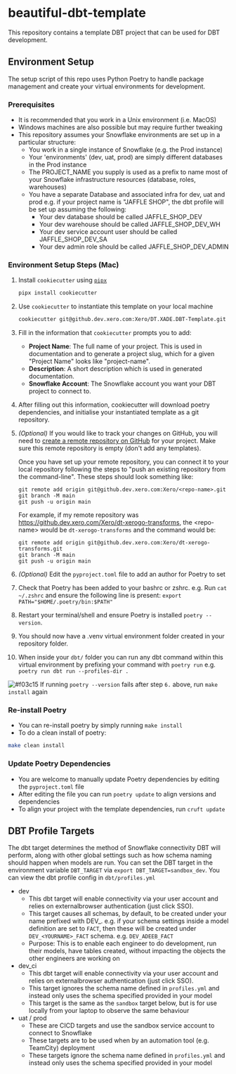 # beautiful-dbt-template
This repository contains a template DBT project that can be used for DBT development.


## Environment Setup
The setup script of this repo uses Python Poetry to handle package management and create your virtual environments for development.

### Prerequisites
 - It is recommended that you work in a Unix environment (i.e. MacOS)
 - Windows machines are also possible but may require further tweaking
 - This repository assumes your Snowflake environments are set up in a particular structure:
   - You work in a single instance of Snowflake (e.g. the Prod instance)
   - Your 'environments' (dev, uat, prod) are simply different databases in the Prod instance
   - The PROJECT_NAME you supply is used as a prefix to name most of your Snowflake infrastructure resources (database, roles, warehouses)
   - You have a separate Database and associated infra for dev, uat and prod e.g. if your project name is "JAFFLE SHOP", the dbt profile will be set up assuming the following:
      - Your dev database should be called JAFFLE_SHOP_DEV
      - Your dev warehouse should be called JAFFLE_SHOP_DEV_WH
      - Your dev service account user should be called JAFFLE_SHOP_DEV_SA
      - Your dev admin role should be called JAFFLE_SHOP_DEV_ADMIN


### Environment Setup Steps (Mac)
 1. Install `cookiecutter` using [`pipx`](https://github.com/pipxproject/pipx)
    ```bash
    pipx install cookiecutter
    ```

 1. Use `cookiecutter` to instantiate this template on your local machine

    ```bash
    cookiecutter git@github.dev.xero.com:Xero/DT.XADE.DBT-Template.git
    ```

 1. Fill in the information that `cookiecutter` prompts you to add:
    - **Project Name**: The full name of your project. This is used in documentation and to generate a project slug, which for a given "Project Name" looks like "project-name".
    - **Description**: A short description which is used in generated documentation.
    - **Snowflake Account**: The Snowflake account you want your DBT project to connect to.


 1. After filling out this information, cookiecutter will download poetry dependencies, and initialise your instantiated template as a git repository.

1. *(Optional)* If you would like to track your changes on GitHub, you will need to [create a remote repository on GitHub](https://github.dev.xero.com/new) for your project. Make sure this remote repository is empty (don't add any templates).

   Once you have set up your remote repository, you can connect it to your local repository following the steps to "push an existing repository from the command-line". These steps should look something like:
    ```
    git remote add origin git@github.dev.xero.com:Xero/<repo-name>.git
    git branch -M main
    git push -u origin main
    ```
    For example, if my remote repository was https://github.dev.xero.com/Xero/dt-xerogo-transforms, the \<repo-name\> would be `dt-xerogo-transforms` and the command would be:
    ```
    git remote add origin git@github.dev.xero.com:Xero/dt-xerogo-transforms.git
    git branch -M main
    git push -u origin main
    ```

 1. *(Optional)* Edit the `pyproject.toml` file to add an author for Poetry to set
 1. Check that Poetry has been added to your bashrc or zshrc. e.g. Run `cat ~/.zshrc` and ensure the following line is present: `export PATH="$HOME/.poetry/bin:$PATH"`
 1. Restart your terminal/shell and ensure Poetry is installed `poetry --version`.
 1. You should now have a .venv virtual environment folder created in your repository folder.
 1. When inside your `dbt/` folder you can run any dbt command within this virtual environment by prefixing your command with `poetry run` e.g. `poetry run dbt run --profiles-dir .`

 ![#f03c15](https://via.placeholder.com/15/f03c15/000000?text=+) If running `poetry --version` fails after step `6.` above, run `make install` again

### Re-install Poetry
 - You can re-install poetry by simply running `make install`
 - To do a clean install of poetry:
  ```bash
  make clean install
  ```

### Update Poetry Dependencies
 - You are welcome to manually update Poetry dependencies by editing the `pyproject.toml` file
 - After editing the file you can run `poetry update` to align versions and dependencies
 - To align your project with the template dependencies, run `cruft update`

## DBT Profile Targets
The dbt target determines the method of Snowflake connectivity DBT will perform, along with other global settings such as how schema naming should happen when models are run. You can set the DBT target in the environment variable `DBT_TARGET` via `export DBT_TARGET=sandbox_dev`. You can view the dbt profile config in `dbt/profiles.yml`
 - dev
   - This dbt target will enable connectivity via your user account and relies on externalbrowser authentication (just click SSO).
   - This target causes all schemas, by default, to be created under your name prefixed with DEV_. e.g. if your schema settings inside a model definition are set to `FACT`, then these will be created under `DEV_<YOURNAME>_FACT` schema. e.g. `DEV_ADEEB_FACT`
   - Purpose: This is to enable each engineer to do development, run their models, have tables created, without impacting the objects the other engineers are working on
 - dev_ci
   - This dbt target will enable connectivity via your user account and relies on externalbrowser authentication (just click SSO).
   - This target ignores the schema name defined in `profiles.yml` and instead only uses the schema specified provided in your model
   - This target is the same as the `sandbox` target below, but is for use locally from your laptop to observe the same behaviour
 - uat / prod
   - These are CICD targets and use the sandbox service account to connect to Snowflake
   - These targets are to be used when by an automation tool (e.g. TeamCity) deployment
   - These targets ignore the schema name defined in `profiles.yml` and instead only uses the schema specified provided in your model

